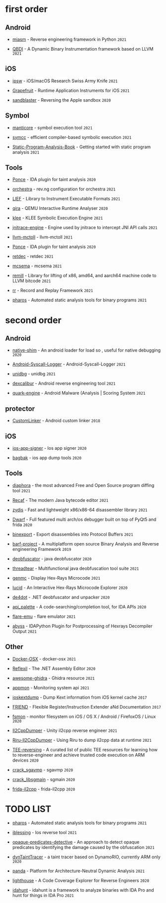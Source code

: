 
# first order

## Android

* [miasm](https://github.com/cea-sec/miasm) - Reverse engineering framework in Python `2021`

* [QBDI](https://github.com/QBDI/QBDI) - A Dynamic Binary Instrumentation framework based on LLVM  `2021`


## iOS

* [ipsw](https://github.com/blacktop/ipsw) - iOS/macOS Research Swiss Army Knife `2021`

* [Grapefruit](https://github.com/ChiChou/Grapefruit) - Runtime Application Instruments for iOS `2021`

* [sandblaster](https://github.com/malus-security/sandblaster) - Reversing the Apple sandbox `2020`


## Symbol

* [manticore](https://github.com/trailofbits/manticore) - symbol execution tool `2021`

* [symcc](https://github.com/eurecom-s3/symcc) - efficient compiler-based symbolic execution `2021`

* [Static-Program-Analysis-Book](https://github.com/RangerNJU/Static-Program-Analysis-Book) - Getting started with static program analysis `2021` 

## Tools

* [Ponce](https://github.com/illera88/Ponce) - IDA plugin for taint analysis `2020`

* [orchestra](https://github.com/revng/orchestra) - rev.ng configuration for orchestra `2021`

* [LIEF](https://github.com/lief-project/LIEF) - Library to Instrument Executable Formats `2021`

* [qira](https://github.com/geohot/qira) - QEMU Interactive Runtime Analyser `2020`

* [klee](https://github.com/klee/klee) - KLEE Symbolic Execution Engine `2021`

* [jnitrace-engine](https://github.com/chame1eon/jnitrace-engine) - Engine used by jnitrace to intercept JNI API calls `2021`

* [llvm-mctoll](https://github.com/microsoft/llvm-mctoll) - llvm-mctoll `2021`

* [Ponce](https://github.com/illera88/Ponce) - IDA plugin for taint analysis `2020`

* [retdec](https://github.com/avast/retdec) - retdec `2021`

* [mcsema](https://github.com/lifting-bits/mcsema) - mcsema `2021`

* [remill](https://github.com/lifting-bits/remill) - Library for lifting of x86, amd64, and aarch64 machine code to LLVM bitcode `2021`

* [rr](https://github.com/rr-debugger/rr) - Record and Replay Framework `2021`

* [pharos](https://github.com/cmu-sei/pharos) - Automated static analysis tools for binary programs `2021`


# second order

## Android

* [native-shim](https://github.com/rednaga/native-shim) - An android loader for load so , useful for native debugging `2020` 

* [Android-Syscall-Logger](https://github.com/Katana-O/Android-Syscall-Logger) - Android-Syscall-Logger `2021`

* [unidbg](https://github.com/zhkl0228/unidbg) - unidbg `2021`

* [dexcalibur](https://github.com/FrenchYeti/dexcalibur) -  Android reverse engineering tool `2021`

* [quark-engine](https://github.com/quark-engine/quark-engine) - Android Malware (Analysis | Scoring System `2021`

## protector

* [CustomLinker](https://github.com/liumengdeqq/CustomLinker) - Android custom linker `2018` 

## iOS

* [ios-app-signer](https://github.com/DanTheMan827/ios-app-signer) - Ios app signer `2020`

* [bagbak](https://github.com/ChiChou/bagbak) - ios app dump tools `2020`

## Tools

* [diaphora](https://github.com/joxeankoret/diaphora) - the most advanced Free and Open Source program diffing tool `2021`

* [Recaf](https://github.com/Col-E/Recaf) - The modern Java bytecode editor `2021`

* [zydis](https://github.com/zyantific/zydis) - Fast and lightweight x86/x86-64 disassembler library `2021`

* [Dwarf](https://github.com/iGio90/Dwarf) - Full featured multi arch/os debugger built on top of PyQt5 and frida `2020`

* [binexport](https://github.com/google/binexport) - Export disassemblies into Protocol Buffers `2021`

* [barf-project](https://github.com/programa-stic/barf-project) - A multiplatform open source Binary Analysis and Reverse engineering Framework `2019`

* [deobfuscator](https://github.com/java-deobfuscator/deobfuscator) - java deobfuscator `2020`

* [threadtear](https://github.com/GraxCode/threadtear) - Multifunctional java deobfuscation tool suite `2021`

* [genmc](https://github.com/patois/genmc) - Display Hex-Rays Microcode `2021`

* [lucid](https://github.com/gaasedelen/lucid) - An Interactive Hex-Rays Microcode Explorer `2020`

* [de4dot](https://github.com/de4dot/de4dot) - .NET deobfuscator and unpacker `2020`

* [api_palette](https://github.com/0xKira/api_palette) - A code-searching/completion tool, for IDA APIs `2020`

* [flare-emu](https://github.com/fireeye/flare-emu) - flare emulator `2021`

* [abyss](https://github.com/patois/abyss) - IDAPython Plugin for Postprocessing of Hexrays Decompiler Output `2021`


## Other

* [Docker-OSX](https://github.com/sickcodes/Docker-OSX) - docker-osx `2021`

* [Reflexil](https://github.com/sailro/Reflexil) - The .NET Assembly Editor `2020`

* [awesome-ghidra](https://github.com/TinyNiko/awesome-ghidra) - Ghidra resource  `2021`

* [appmon](https://github.com/dpnishant/appmon) - Monitoring system api `2021`

* [ioskextdump](https://github.com/cocoahuke/ioskextdump) - Dump Kext information from iOS kernel cache `2017`

* [FRIEND](https://github.com/nikosproject/FRIEND) - Flexible Register/Instruction Extender aNd Documentation `2017`

* [fsmon](https://github.com/nowsecure/fsmon) - monitor filesystem on iOS / OS X / Android / FirefoxOS / Linux `2020`

* [Il2CppDumper](https://github.com/Perfare/Il2CppDumper) - Unity il2cpp reverse engineer `2021`

* [Riru-Il2CppDumper](https://github.com/Perfare/Riru-Il2CppDumper) - Using Riru to dump il2cpp data at runtime `2021`

* [TEE-reversing](https://github.com/enovella/TEE-reversing) - A curated list of public TEE resources for learning how to reverse-engineer and achieve trusted code execution on ARM devices `2020`

* [crack_sgavmp](https://github.com/ylcangel/crack_sgavmp) - sgavmp `2020`

* [crack_libsgmain](https://github.com/ylcangel/crack_libsgmain) - sgmain `2020`

* [frida-il2cpp](https://github.com/qgy123/frida-il2cpp) - frida-il2cpp `2020`

# TODO LIST 

* [pharos](https://github.com/cmu-sei/pharos) - Automated static analysis tools for binary programs `2021`

* [iblessing](https://github.com/Soulghost/iblessing) - Ios reverse tool `2021`

* [opaque-predicates-detective](https://github.com/yellowbyte/opaque-predicates-detective) - An approach to detect opaque predicates by identifying the damage caused by the obfuscation `2021`

* [dynTaintTracer](https://github.com/vanhauser-thc/dynTaintTracer) - a taint tracer based on DynamoRIO, currently ARM only `2020`

* [panda](https://github.com/panda-re/panda) - Platform for Architecture-Neutral Dynamic Analysis `2021`

* [lighthouse](https://github.com/gaasedelen/lighthouse) - A Code Coverage Explorer for Reverse Engineers `2020`

* [idahunt](https://github.com/nccgroup/idahunt) - idahunt is a framework to analyze binaries with IDA Pro and hunt for things in IDA Pro `2021`